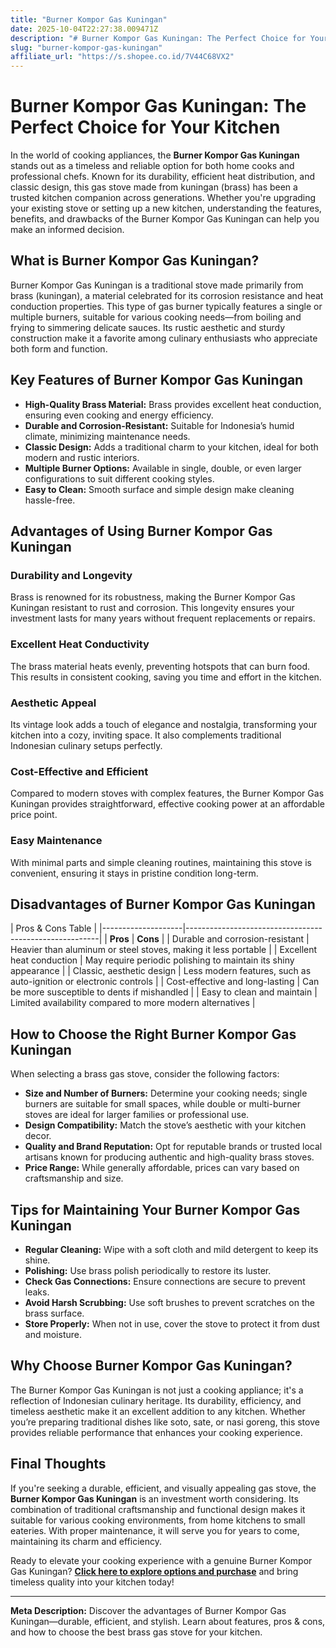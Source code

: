 ```yaml
---
title: "Burner Kompor Gas Kuningan"
date: 2025-10-04T22:27:38.009471Z
description: "# Burner Kompor Gas Kuningan: The Perfect Choice for Your Kitchen..."
slug: "burner-kompor-gas-kuningan"
affiliate_url: "https://s.shopee.co.id/7V44C68VX2"
---
```

# Burner Kompor Gas Kuningan: The Perfect Choice for Your Kitchen

In the world of cooking appliances, the **Burner Kompor Gas Kuningan** stands out as a timeless and reliable option for both home cooks and professional chefs. Known for its durability, efficient heat distribution, and classic design, this gas stove made from kuningan (brass) has been a trusted kitchen companion across generations. Whether you're upgrading your existing stove or setting up a new kitchen, understanding the features, benefits, and drawbacks of the Burner Kompor Gas Kuningan can help you make an informed decision.

## What is Burner Kompor Gas Kuningan?

Burner Kompor Gas Kuningan is a traditional stove made primarily from brass (kuningan), a material celebrated for its corrosion resistance and heat conduction properties. This type of gas burner typically features a single or multiple burners, suitable for various cooking needs—from boiling and frying to simmering delicate sauces. Its rustic aesthetic and sturdy construction make it a favorite among culinary enthusiasts who appreciate both form and function.

## Key Features of Burner Kompor Gas Kuningan

- **High-Quality Brass Material:** Brass provides excellent heat conduction, ensuring even cooking and energy efficiency.
- **Durable and Corrosion-Resistant:** Suitable for Indonesia’s humid climate, minimizing maintenance needs.
- **Classic Design:** Adds a traditional charm to your kitchen, ideal for both modern and rustic interiors.
- **Multiple Burner Options:** Available in single, double, or even larger configurations to suit different cooking styles.
- **Easy to Clean:** Smooth surface and simple design make cleaning hassle-free.

## Advantages of Using Burner Kompor Gas Kuningan

### Durability and Longevity

Brass is renowned for its robustness, making the Burner Kompor Gas Kuningan resistant to rust and corrosion. This longevity ensures your investment lasts for many years without frequent replacements or repairs.

### Excellent Heat Conductivity

The brass material heats evenly, preventing hotspots that can burn food. This results in consistent cooking, saving you time and effort in the kitchen.

### Aesthetic Appeal

Its vintage look adds a touch of elegance and nostalgia, transforming your kitchen into a cozy, inviting space. It also complements traditional Indonesian culinary setups perfectly.

### Cost-Effective and Efficient

Compared to modern stoves with complex features, the Burner Kompor Gas Kuningan provides straightforward, effective cooking power at an affordable price point.

### Easy Maintenance

With minimal parts and simple cleaning routines, maintaining this stove is convenient, ensuring it stays in pristine condition long-term.

## Disadvantages of Burner Kompor Gas Kuningan

| Pros & Cons Table |
|--------------------|--------------------------------------------------------|
| **Pros**          | **Cons**                                              |
| Durable and corrosion-resistant | Heavier than aluminum or steel stoves, making it less portable |
| Excellent heat conduction | May require periodic polishing to maintain its shiny appearance |
| Classic, aesthetic design | Less modern features, such as auto-ignition or electronic controls |
| Cost-effective and long-lasting | Can be more susceptible to dents if mishandled |
| Easy to clean and maintain | Limited availability compared to more modern alternatives |

## How to Choose the Right Burner Kompor Gas Kuningan

When selecting a brass gas stove, consider the following factors:

- **Size and Number of Burners:** Determine your cooking needs; single burners are suitable for small spaces, while double or multi-burner stoves are ideal for larger families or professional use.
- **Design Compatibility:** Match the stove’s aesthetic with your kitchen decor.
- **Quality and Brand Reputation:** Opt for reputable brands or trusted local artisans known for producing authentic and high-quality brass stoves.
- **Price Range:** While generally affordable, prices can vary based on craftsmanship and size.

## Tips for Maintaining Your Burner Kompor Gas Kuningan

- **Regular Cleaning:** Wipe with a soft cloth and mild detergent to keep its shine.
- **Polishing:** Use brass polish periodically to restore its luster.
- **Check Gas Connections:** Ensure connections are secure to prevent leaks.
- **Avoid Harsh Scrubbing:** Use soft brushes to prevent scratches on the brass surface.
- **Store Properly:** When not in use, cover the stove to protect it from dust and moisture.

## Why Choose Burner Kompor Gas Kuningan?

The Burner Kompor Gas Kuningan is not just a cooking appliance; it's a reflection of Indonesian culinary heritage. Its durability, efficiency, and timeless aesthetic make it an excellent addition to any kitchen. Whether you’re preparing traditional dishes like soto, sate, or nasi goreng, this stove provides reliable performance that enhances your cooking experience.

## Final Thoughts

If you're seeking a durable, efficient, and visually appealing gas stove, the **Burner Kompor Gas Kuningan** is an investment worth considering. Its combination of traditional craftsmanship and functional design makes it suitable for various cooking environments, from home kitchens to small eateries. With proper maintenance, it will serve you for years to come, maintaining its charm and efficiency.

Ready to elevate your cooking experience with a genuine Burner Kompor Gas Kuningan? **[Click here to explore options and purchase](https://s.shopee.co.id/7V44C68VX2)** and bring timeless quality into your kitchen today!

---

**Meta Description:** Discover the advantages of Burner Kompor Gas Kuningan—durable, efficient, and stylish. Learn about features, pros & cons, and how to choose the best brass gas stove for your kitchen.